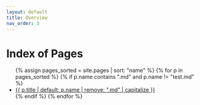 ```yaml
---
layout: default
title: Overview
nav_order: 3
---
```


# Index of Pages

<ul>
{% assign pages_sorted = site.pages | sort: "name" %}
{% for p in pages_sorted %}
  {% if p.name contains ".md" and p.name != "test.md" %}
    <li><a href="{{ p.url | relative_url }}">{{ p.title | default: p.name | remove: ".md" | capitalize }}</a></li>
  {% endif %}
{% endfor %}
</ul>